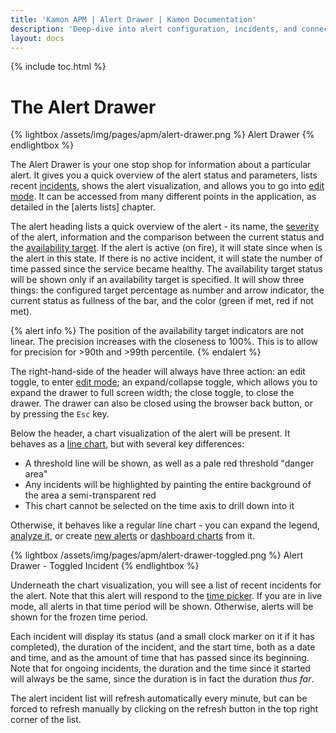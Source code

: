 ```yaml
---
title: 'Kamon APM | Alert Drawer | Kamon Documentation'
description: 'Deep-dive into alert configuration, incidents, and connected traces with the Kamon APM Alert Drawer'
layout: docs
---
```


{% include toc.html %}

The Alert Drawer
================

{% lightbox /assets/img/pages/apm/alert-drawer.png %}
Alert Drawer
{% endlightbox %}

The Alert Drawer is your one stop shop for information about a particular alert. It gives you a quick overview of the alert status and parameters, lists recent [incidents], shows the alert visualization, and allows you to go into [edit mode]. It can be accessed from many different points in the application, as detailed in the [alerts lists] chapter.

The alert heading lists a quick overview of the alert - its name, the [severity] of the alert, information and the comparison between the current status and the [availability target]. If the alert is active (on fire), it will state since when is the alert in this state. If there is no active incident, it will state the number of time passed since the service became healthy. The availability target status will be shown only if an availability target is specified. It will show three things: the configured target percentage as number and arrow indicator, the current status as fullness of the bar, and the color (green if met, red if not met).

{% alert info %}
The position of the availability target indicators are not linear. The precision increases with the closeness to 100%. This is to allow for precision for >90th and >99th percentile.
{% endalert %}

The right-hand-side of the header will always have three action: an edit toggle, to enter [edit mode]; an expand/collapse toggle, which allows you to expand the drawer to full screen width; the close toggle, to close the drawer. The drawer can also be closed using the browser back button, or by pressing the `Esc` key.

Below the header, a chart visualization of the alert will be present. It behaves as a [line chart], but with several key differences:

* A threshold line will be shown, as well as a pale red threshold "danger area"
* Any incidents will be highlighted by painting the entire background of the area a semi-transparent red
* This chart cannot be selected on the time axis to drill down into it

Otherwise, it behaves like a regular line chart - you can expand the legend, [analyze it], or create [new alerts] or [dashboard charts] from it.

{% lightbox /assets/img/pages/apm/alert-drawer-toggled.png %}
Alert Drawer - Toggled Incident
{% endlightbox %}

Underneath the chart visualization, you will see a list of recent incidents for the alert. Note that this alert will respond to the [time picker]. If you are in live mode, all alerts in that time period will be shown. Otherwise, alerts will be shown for the frozen time period.

Each incident will display its status (and a small clock marker on it if it has completed), the duration of the incident, and the start time, both as a date and time, and as the amount of time that has passed since its beginning. Note that for ongoing incidents, the duration and the time since it started will always be the same, since the duration is in fact the duration _thus far_.

The alert incident list will refresh automatically every minute, but can be forced to refresh manually by clicking on the refresh button in the top right corner of the list.

[incidents]: ../incidents/
[edit mode]: ../create-edit/#editing-alerts
[alert-lists]: ../alert-list/
[availability target]: ../overview/#alert-availability-target
[severity]: ../overview/#alert-severity
[line chart]: ../../general/charts/#line-charts
[analyze it]: ../../deep-dive/analyze/
[new alerts]: ../create-edit/
[dashboard charts]: ../../dashboards/create-edit-dashboard/
[time picker]: ../../general/time-picker/
